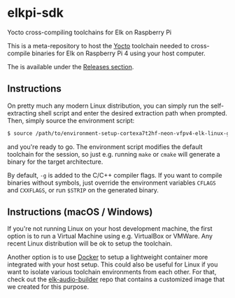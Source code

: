 # elkpi-sdk
Yocto cross-compiling toolchains for Elk on Raspberry Pi

This is a meta-repository to host the [Yocto](https://www.yoctoproject.org/) toolchain needed to cross-compile binaries for Elk on Raspberry Pi 4 using your host computer.

The is available under the [Releases section](https://github.com/elk-audio/elkpi-sdk/releases).

## Instructions

On pretty much any modern Linux distribution, you can simply run the self-extracting shell script and enter the desired extraction path when prompted. Then, simply source the environment script:

```bash
$ source /path/to/environment-setup-cortexa7t2hf-neon-vfpv4-elk-linux-gnueabi
```

and you're ready to go. The environment script modifies the default toolchain for the session, so just e.g. running `make` or `cmake` will generate a binary for the target architecture.

By default, `-g` is added to the C/C++ compiler flags. If you want to compile binaries without symbols, just override the environment variables `CFLAGS` and `CXXFLAGS`, or run `$STRIP` on the generated binary.

## Instructions (macOS / Windows)

If you're not running Linux on your host development machine, the first option is to run a Virtual Machine using e.g. VirtualBox or VMWare. Any recent Linux distribution will be ok to setup the toolchain.

Another option is to use [Docker](https://www.docker.com/) to setup a lightweight container more integrated with your host setup. This could also be useful for Linux if you want to isolate various toolchain environments from each other. For that, check out the [elk-audio-builder](https://github.com/elk-audio/elk-audio-os-builder) repo that contains a customized image that we created for this purpose.
